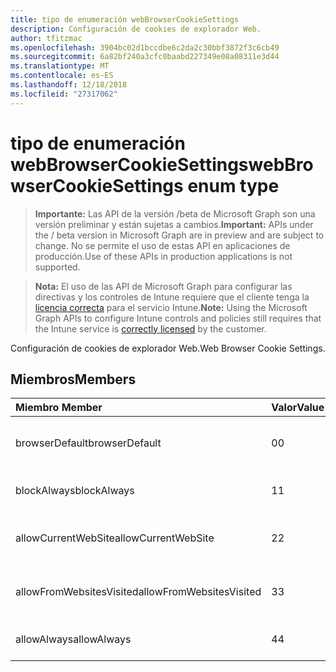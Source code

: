 ```yaml
---
title: tipo de enumeración webBrowserCookieSettings
description: Configuración de cookies de explorador Web.
author: tfitzmac
ms.openlocfilehash: 3904bc02d1bccdbe6c2da2c30bbf3872f3c6cb49
ms.sourcegitcommit: 6a82bf240a3cfc0baabd227349e08a08311e3d44
ms.translationtype: MT
ms.contentlocale: es-ES
ms.lasthandoff: 12/18/2018
ms.locfileid: "27317062"
---
```

# <a name="webbrowsercookiesettings-enum-type"></a><span data-ttu-id="31197-103">tipo de enumeración webBrowserCookieSettings</span><span class="sxs-lookup"><span data-stu-id="31197-103">webBrowserCookieSettings enum type</span></span>

> <span data-ttu-id="31197-104">**Importante:** Las API de la versión /beta de Microsoft Graph son una versión preliminar y están sujetas a cambios.</span><span class="sxs-lookup"><span data-stu-id="31197-104">**Important:** APIs under the / beta version in Microsoft Graph are in preview and are subject to change.</span></span> <span data-ttu-id="31197-105">No se permite el uso de estas API en aplicaciones de producción.</span><span class="sxs-lookup"><span data-stu-id="31197-105">Use of these APIs in production applications is not supported.</span></span>

> <span data-ttu-id="31197-106">**Nota:** El uso de las API de Microsoft Graph para configurar las directivas y los controles de Intune requiere que el cliente tenga la [licencia correcta](https://go.microsoft.com/fwlink/?linkid=839381) para el servicio Intune.</span><span class="sxs-lookup"><span data-stu-id="31197-106">**Note:** Using the Microsoft Graph APIs to configure Intune controls and policies still requires that the Intune service is [correctly licensed](https://go.microsoft.com/fwlink/?linkid=839381) by the customer.</span></span>

<span data-ttu-id="31197-107">Configuración de cookies de explorador Web.</span><span class="sxs-lookup"><span data-stu-id="31197-107">Web Browser Cookie Settings.</span></span>
## <a name="members"></a><span data-ttu-id="31197-108">Miembros</span><span class="sxs-lookup"><span data-stu-id="31197-108">Members</span></span>
|<span data-ttu-id="31197-109">Miembro	</span><span class="sxs-lookup"><span data-stu-id="31197-109">Member</span></span>|<span data-ttu-id="31197-110">Valor</span><span class="sxs-lookup"><span data-stu-id="31197-110">Value</span></span>|<span data-ttu-id="31197-111">Descripción</span><span class="sxs-lookup"><span data-stu-id="31197-111">Description</span></span>|
|:---|:---|:---|
|<span data-ttu-id="31197-112">browserDefault</span><span class="sxs-lookup"><span data-stu-id="31197-112">browserDefault</span></span>|<span data-ttu-id="31197-113">0</span><span class="sxs-lookup"><span data-stu-id="31197-113">0</span></span>|<span data-ttu-id="31197-114">Valor predeterminado de explorador, sin intención.</span><span class="sxs-lookup"><span data-stu-id="31197-114">Browser default value, no intent.</span></span>|
|<span data-ttu-id="31197-115">blockAlways</span><span class="sxs-lookup"><span data-stu-id="31197-115">blockAlways</span></span>|<span data-ttu-id="31197-116">1</span><span class="sxs-lookup"><span data-stu-id="31197-116">1</span></span>|<span data-ttu-id="31197-117">Bloquear siempre las cookies.</span><span class="sxs-lookup"><span data-stu-id="31197-117">Always block cookies.</span></span>|
|<span data-ttu-id="31197-118">allowCurrentWebSite</span><span class="sxs-lookup"><span data-stu-id="31197-118">allowCurrentWebSite</span></span>|<span data-ttu-id="31197-119">2</span><span class="sxs-lookup"><span data-stu-id="31197-119">2</span></span>|<span data-ttu-id="31197-120">Permitir que las cookies del sitio Web actual.</span><span class="sxs-lookup"><span data-stu-id="31197-120">Allow cookies from current Web site.</span></span>|
|<span data-ttu-id="31197-121">allowFromWebsitesVisited</span><span class="sxs-lookup"><span data-stu-id="31197-121">allowFromWebsitesVisited</span></span>|<span data-ttu-id="31197-122">3</span><span class="sxs-lookup"><span data-stu-id="31197-122">3</span></span>|<span data-ttu-id="31197-123">Permitir Cookies de sitios Web visitados.</span><span class="sxs-lookup"><span data-stu-id="31197-123">Allow Cookies from websites visited.</span></span>|
|<span data-ttu-id="31197-124">allowAlways</span><span class="sxs-lookup"><span data-stu-id="31197-124">allowAlways</span></span>|<span data-ttu-id="31197-125">4</span><span class="sxs-lookup"><span data-stu-id="31197-125">4</span></span>|<span data-ttu-id="31197-126">Permitir siempre cookies.</span><span class="sxs-lookup"><span data-stu-id="31197-126">Always allow cookies.</span></span>|





